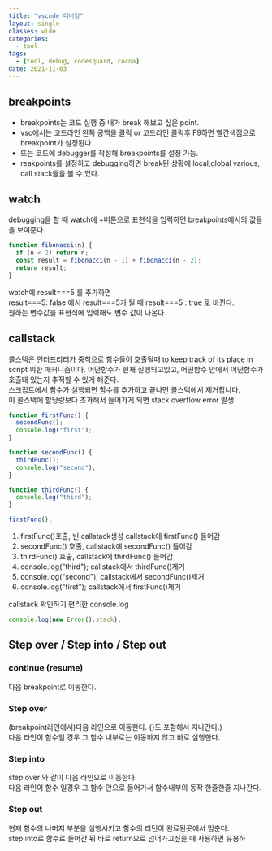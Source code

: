 ```yaml
---
title: "vscode 디버깅"
layout: single
classes: wide
categories:
  - tool
tags:
  - [tool, debug, codesquard, cocoa]
date: 2021-11-03
---
```


## breakpoints
* breakpoints는 코드 실행 중 내가 break 해보고 싶은 point.
* vsc에서는 코드라인 왼쪽 공백을 클릭 or 코드라인 클릭후 F9하면 빨간색점으로 breakpoint가 설정된다.
* 또는 코드에 debugger를 작성해 breakpoints를 설정 가능.
* reakpoints를 설정하고 debugging하면 break된 상황에 local,global various, call stack들을 볼 수 있다.

## watch
debugging을 할 때 watch에 +버튼으로 표현식을 입력하면 breakpoints에서의 값들을 보여준다.
```javascript
function fibonacci(n) {
  if (n < 2) return n;
  const result = fibonacci(n - 1) + fibonacci(n - 2);
  return result;
}
```
watch에 result===5 를 추가하면  
result===5: false 에서 result===5가 될 때 result===5 : true 로 바뀐다.  
원하는 변수값을 표현식에 입력해도 변수 값이 나온다.

## callstack
콜스택은 인터프리터가 중척으로 함수들이 호출될때 to keep track of its place in script 위한 매커니즘이다.   어떤함수가 현재 실행되고있고, 어떤함수 안에서 어떤함수가 호출돼 있는지 추적할 수 있게 해준다.  
스크립트에서 함수가 실행되면 함수를 추가하고 끝나면 콜스택에서 제거합니다.  
이 콜스택에 할당량보다 초과해서 들어가게 되면 stack overflow error 발생
```javascript
function firstFunc() {
  secondFunc();
  console.log("first");
}

function secondFunc() {
  thirdFunc();
  console.log("second");
}

function thirdFunc() {
  console.log("third");
}

firstFunc();
```
1. firstFunc()호출, 빈 callstack생성 callstack에 firstFunc() 들어감
2. secondFunc() 호출, callstack에 secondFunc() 들어감
3. thirdFunc() 호출, callstack에 thirdFunc() 들어감
4. console.log("third"); callstack에서 thirdFunc()제거
5. console.log("second"); callstack에서 secondFunc()제거
6. console.log("first"); callstack에서 firstFunc()제거  
  
callstack 확인하기 편리한 console.log  
```javascript
console.log(new Error().stack);
```

## Step over / Step into / Step out
### continue (resume)
다음 breakpoint로 이동한다.

### Step over
(breakpoint라인에서)다음 라인으로 이동한다. (}도 포함해서 지나간다.)  
다음 라인이 함수일 경우 그 함수 내부로는 이동하지 않고 바로 실행한다.

### Step into
step over 와 같이 다음 라인으로 이동한다.  
다음 라인이 함수 일경우 그 함수 안으로 들어가서 함수내부의 동작 한줄한줄 지나간다.

### Step out
현재 함수의 나머지 부분을 실행시키고 함수의 리턴이 완료된곳에서 멈춘다.  
step into로 함수로 들어간 뒤 바로 return으로 넘어가고싶을 때 사용하면 유용하